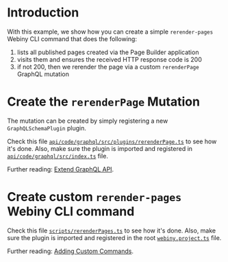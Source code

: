 # Introduction

With this example, we show how you can create a simple `rerender-pages` Webiny CLI command that does the following:

1. lists all published pages created via the Page Builder application
2. visits them and ensures the received HTTP response code is 200
3. if not 200, then we rerender the page via a custom `rerenderPage` GraphQL mutation

# Create the `rerenderPage` Mutation

The mutation can be created by simply registering a new `GraphQLSchemaPlugin` plugin.

Check this file [`api/code/graphql/src/plugins/rerenderPage.ts`](./api/code/graphql/src/plugins/rerenderPage.ts) to see how it's done. Also, make sure the plugin is imported and registered in [`api/code/graphql/src/index.ts`](./api/code/graphql/src/index.ts#L72) file.

Further reading: [Extend GraphQL API](https://www.webiny.com/docs/how-to-guides/webiny-applications/page-builder/extend-graphql-api#custom-graphql-mutations).

# Create custom `rerender-pages` Webiny CLI command

Check this file [`scripts/rerenderPages.ts`](./scripts/rerenderPages.ts) to see how it's done. Also, make sure the plugin is imported and registered in the root [`webiny.project.ts`](./webiny.project.ts#L39) file.

Further reading: [Adding Custom Commands](https://www.webiny.com/docs/tutorials/webiny-cli/adding-custom-commands/).
